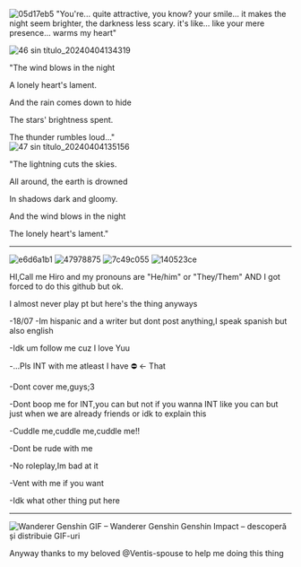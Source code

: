 
![05d17eb5](https://github.com/windhiro/windhiro/assets/165987285/f9374d1c-0c8a-4edf-aae5-651faad555df)
"You're... quite attractive, you know? your smile... it makes the night seem brighter, the darkness less scary. it's like... like your mere presence... warms my heart"


![46 sin título_20240404134319](https://github.com/windhiro/windhiro/assets/165987285/71be4b54-2032-4250-b65d-64242c9d35f5)

  "The wind blows in the night
  
  A lonely heart's lament.                                                      
  
  And the rain comes down to hide
  
  The stars' brightness spent.
  
  The thunder rumbles loud..."                                                 
                                            ![47 sin título_20240404135156](https://github.com/windhiro/windhiro/assets/165987285/68b1c47b-4b72-4dc9-8937-f8c8c7a6bbe9)

  "The lightning cuts the skies.
  
  All around, the earth is drowned
  
  In shadows dark and gloomy.
  
  And the wind blows in the night
  
  The lonely heart's lament."
  ***

  ![e6d6a1b1](https://github.com/windhiro/windhiro/assets/165987285/1c39fc72-a2cf-498b-a8d0-9d67e6525832)
![47978875](https://github.com/windhiro/windhiro/assets/165987285/3b811910-a2d3-4762-9507-7bd2658f320c)
![7c49c055](https://github.com/windhiro/windhiro/assets/165987285/2da2164c-06ea-45df-bb98-0be7c15c507f)
![140523ce](https://github.com/windhiro/windhiro/assets/165987285/550f9072-51cc-47a8-93ab-484f42b050e6)

HI,Call me Hiro and my pronouns are "He/him" or "They/Them"
AND I got forced to do this github but ok.

I almost never play pt but here's the thing anyways

-18/07
-Im hispanic and a writer but dont post anything,I speak spanish but also english

-Idk um follow me cuz I love Yuu

-...Pls INT with me atleast I have ⛔ <- That

-Dont cover me,guys;3

-Dont boop me for INT,you can but not if you wanna INT like you can but just when we are already friends or idk to explain this

-Cuddle me,cuddle me,cuddle me!! 

-Dont be rude with me

-No roleplay,Im bad at it

-Vent with me if you want



-Idk what other thing put here
***
![Wanderer Genshin GIF – Wanderer Genshin Genshin Impact – descoperă și distribuie GIF-uri](https://github.com/windhiro/windhiro/assets/165987285/555c81bd-9b8c-4044-8d64-5b56c8a05e23)

Anyway thanks to my beloved @Ventis-spouse to help me doing this thing

